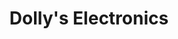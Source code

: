 ---
title: "Dolly's Electronics"
url: /karachi/dollys-electronics-ayesha-manzil-fly-over/
shop: electronics
---